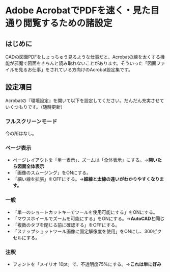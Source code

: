 # Adobe AcrobatでPDFを速く・見た目通り閲覧するための諸設定
## はじめに
CADの図面PDFをしょっちゅう見るような仕事だと、Acrobatの線を太くする機能が邪魔で図面をきちんと読み取れないことがあります。そういった「図面ファイルを見るお仕事」をされている方向けのAcrobat設定集です。

## 設定項目
Acrobatの『環境設定』を開いて以下を設定してください。だんだん充実させていくつもりです。（随時更新）

### フルスクリーンモード
今の所はなし。

### ページ表示
* ページレイアウトを「単一表示」、ズームは「全体表示」にする。→**開いたら図面全体表示**
* 「画像のスムージング」をONにする。
* 「細い線を拡張」をOFFにする。→**細線と太線の違いがわかりやすくなります。**


### 一般
* 「単一のショートカットキーでツールを使用可能にする」をONにする。
* 「マウスホイールでズームを可能にする」をONにする。→**AutoCADと同じ**
* 「複数のタブを閉じる前に確認する」をOFFにする。
* 「スナップショットツール画像に固定解像度を使用」をONにし、300ピクセルにする。

### 注釈
* フォントを「メイリオ 10pt」で、不透明度75%にする。→**これは単に好み**
